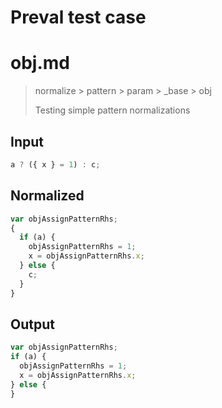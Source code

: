 # Preval test case

# obj.md

> normalize > pattern > param > _base > obj
>
> Testing simple pattern normalizations

## Input

`````js filename=intro
a ? ({ x } = 1) : c;
`````

## Normalized

`````js filename=intro
var objAssignPatternRhs;
{
  if (a) {
    objAssignPatternRhs = 1;
    x = objAssignPatternRhs.x;
  } else {
    c;
  }
}
`````

## Output

`````js filename=intro
var objAssignPatternRhs;
if (a) {
  objAssignPatternRhs = 1;
  x = objAssignPatternRhs.x;
} else {
}
`````
